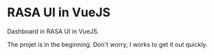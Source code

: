 # RASA UI in VueJS

Dashboard in RASA UI in VueJS.

The projet is in the beginning.
Don't worry, I works to get it out quickly.
